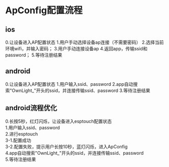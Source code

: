 # ApConfig配置流程  
## ios  
0.让设备进入AP配置状态
1.用户手动选择设备ap连接（不需要密码）
2.选择当前环境wifi，并输入密码；
3.用户手动连接设备ap
4.返回app，传输ssid和password；
5.等待注册结果  

## android  
0.让设备进入AP配置状态
1.用户输入ssid、password 
2.app自动搜索"OwnLight_"开头的ssid，并连接传输ssid、password
3.等待注册结果

## android流程优化  
0.长按5秒，红灯闪烁，让设备进入esptouch配置状态  
1.用户输入ssid、password  
2.进行esptouch  
3-1.配置成功  
3-2.配置失败，提示用户长按10秒，蓝灯闪烁，进入ApConfig  
4.app自动搜索"OwnLight_"开头的ssid，并连接传输ssid、password  
5.等待注册结果  

